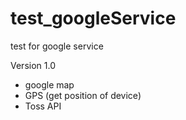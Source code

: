 # test_googleService

test for google service

Version 1.0
* google map
* GPS (get position of device)
* Toss API
